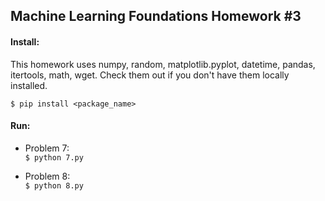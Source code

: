 ## Machine Learning Foundations Homework #3  

#### Install:  
This homework uses numpy, random, matplotlib.pyplot, datetime, pandas, itertools, math, wget.
Check them out if you don't have them locally installed.  

`$ pip install <package_name>`

#### Run:  

- Problem 7:  
`$ python 7.py`  

- Problem 8:  
`$ python 8.py`  